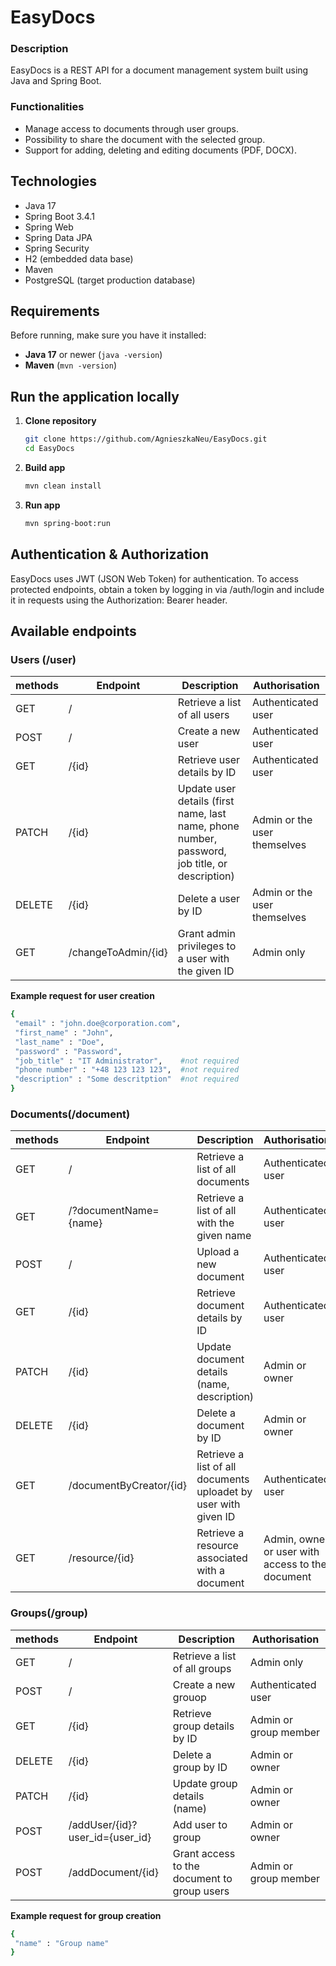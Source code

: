 # EasyDocs

### Description

EasyDocs is a REST API for a document management system built using Java and Spring Boot. 

### Functionalities
 - Manage access to documents through user groups.
 - Possibility to share the document with the selected group.
 - Support for adding, deleting and editing documents (PDF, DOCX).

## Technologies

- Java 17
- Spring Boot 3.4.1
- Spring Web
- Spring Data JPA
- Spring Security
- H2 (embedded data base)
- Maven
- PostgreSQL (target production database)
  
## Requirements

Before running, make sure you have it installed:

- **Java 17** or newer (`java -version`)
- **Maven** (`mvn -version`)

## Run the application locally

1. **Clone repository**
   ```sh
   git clone https://github.com/AgnieszkaNeu/EasyDocs.git
   cd EasyDocs
   ```
2. **Build app**
   ```sh
   mvn clean install
   ```
3. **Run app**
   ```sh
   mvn spring-boot:run
   ```
   
## Authentication & Authorization
EasyDocs uses JWT (JSON Web Token) for authentication.
To access protected endpoints, obtain a token by logging in via /auth/login and include it in requests using the Authorization: Bearer <TOKEN> header.

## Available endpoints

### Users (/user)

| methods  | Endpoint       | Description                                  | Authorisation
|----------|----------------|----------------------------------------------|---------------|
| GET      |/               |Retrieve a list of all users                  |Authenticated user
| POST     |/               |Create a new user                             |Authenticated user
| GET      |/{id}           |Retrieve user details by ID                   |Authenticated user
| PATCH    |/{id}           |Update user details (first name, last name, phone number, password, job title, or description) |Admin or the user themselves
| DELETE   |/{id}           |Delete a user by ID                           | Admin or the user themselves
| GET      |/changeToAdmin/{id} |Grant admin privileges to a user with the given ID | Admin only

**Example request for user creation**
   ```sh
  {
    "email" : "john.doe@corporation.com",
    "first_name" : "John",  
    "last_name" : "Doe",    
    "password" : "Password",
    "job_title" : "IT Administrator",    #not required
    "phone number" : "+48 123 123 123",  #not required
    "description" : "Some descritption"  #not required
}
   ```

### Documents(/document)

| methods  | Endpoint       | Description                                       | Authorisation
|----------|----------------|---------------------------------------------------|---------------|
| GET      |/                         |Retrieve a list of all documents         |Authenticated user
| GET      |/?documentName={name}    |Retrieve a list of all with the given name      |Authenticated user
| POST     |/                   |Upload a new document                          |Authenticated user
| GET      |/{id}           |Retrieve document details by ID                    |Authenticated user
| PATCH    |/{id}           |Update document details (name, description)        |Admin or owner
| DELETE   |/{id}           |Delete a document by ID                            |Admin or owner
| GET      |/documentByCreator/{id}   |Retrieve a list of all documents uploadet by user with given ID |Authenticated user
| GET      |/resource/{id}            |Retrieve a resource associated with a document  |Admin, owner or user with access to the document 

### Groups(/group)

| methods  | Endpoint       | Description                                  | Authorisation
|----------|----------------|----------------------------------------------|---------------|
| GET      |/               |Retrieve a list of all groups                 |Admin only
| POST     |/               |Create a new grouop                           |Authenticated user
| GET      |/{id}           |Retrieve group details by ID                  |Admin or group member
| DELETE   |/{id}           |Delete a group by ID                          |Admin or owner
| PATCH    |/{id}           |Update group details (name)                   |Admin or owner
| POST     |/addUser/{id}?user_id={user_id} |Add user to group |Admin or owner 
| POST     |/addDocument/{id} |Grant access to the document to group users |Admin or group member

**Example request for group creation**
   ```sh
  {
    "name" : "Group name"
  }
   ```
